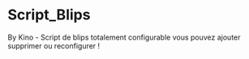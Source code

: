 # Script_Blips
By Kino -  Script de blips totalement configurable vous pouvez ajouter supprimer ou reconfigurer !
